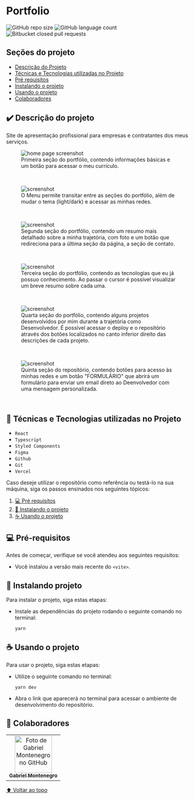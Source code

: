 # Portfolio

![GitHub repo size](https://img.shields.io/github/repo-size/isgabriel/portfolio?style=for-the-badge)
![GitHub language count](https://img.shields.io/github/languages/count/isgabriel/portfolio?style=for-the-badge)
![Bitbucket closed pull requests](https://img.shields.io/github/issues-pr-closed/isgabriel/portfolio?style=for-the-badge)

## Seções do projeto

-   [Descrição do Projeto](#✔️-descrição-do-projeto)
-   [Técnicas e Tecnologias utilizadas no Projeto](#🔨-técnicas-e-tecnologias-utilizadas-no-projeto)
-   [Pré requisitos](#💻-pré-requisitos)
-   [Instalando o projeto](#🚀-instalando-projeto)
-   [Usando o projeto](#☕-usando-o-projeto)
-   [Colaboradores](#🤝-colaboradores)

## ✔️ Descrição do projeto

<p>Site de apresentação profissional para empresas e contratantes dos meus serviços.</p>

<figure>
    <img src="./src/readme/home%20sc.png" alt="home page screenshot" aria-label="aaaa">
    <figcaption>
    Primeira seção do portfólio, contendo informações básicas e um botão para acessar o meu currículo.
    </figcaption>
</figure>
<p> </p>
<br/>

<figure>
    <img src="./src/readme/menu%20sc.png" alt="screenshot">
    <figcaption>O Menu permite transitar entre as seções do portfólio, além de mudar o tema (light/dark) e acessar as minhas redes.</figcaption>

</figure>
<p> </p>
<br/>

<figure>
    <img src="./src/readme/sobre-mim%20sc.png" alt="screenshot">
    <figcaption>
    Segunda seção do portfólio, contendo um resumo mais detalhado sobre a minha trajetória, com foto e um botão que redireciona para a última seção da página, a seção de contato.
    </figcaption>
</figure>
<p> </p>
<br/>

<figure>
    <img src="./src/readme/tecnologias%20sc.png" alt="screenshot">
    <figcaption>
    Terceira seção do portfólio, contendo as tecnologias que eu já possuo conhecimento. Ao passar o cursor é possível visualizar um breve resumo sobre cada uma.
    </figcaption>
</figure>
<p> </p>
<br/>

<figure>
    <img src="./src/readme/projetos%20sc.png" alt="screenshot">
    <figcaption>
    Quarta seção do portfólio, contendo alguns projetos desenvolvidos por mim durante a trajetória como Desenvolvedor. É possível acessar o deploy e o repositório através dos botões localizados no canto inferior direito das descrições de cada projeto.
    </figcaption>
</figure>
<p> </p>
<br/>

<figure>
    <img src="./src/readme/contato-form%20sc.png" alt="screenshot">
    <figcaption>
    Quinta seção do repositório, contendo botões para acesso às minhas redes e um botão "FORMULÁRIO" que abrirá um formulário para enviar um email direto ao Deenvolvedor com uma mensagem personalizada.
    </figcaption>
</figure>
<br/>

## 🔨 Técnicas e Tecnologias utilizadas no Projeto

-   `React`
-   `Typescript`
-   `Styled Components`
-   `Figma`
-   `Github`
-   `Git`
-   `Vercel`

Caso deseje utilizar o repositório como referência ou testá-lo na sua máquina, siga os passos ensinados nos seguintes tópicos:

1. [💻 Pré requisitos](#💻-pré-requisitos)
2. [🚀 Instalando o projeto](#🚀-instalando-projeto)
3. [☕ Usando o projeto](#☕-usando-o-projeto)

## 💻 Pré-requisitos

Antes de começar, verifique se você atendeu aos seguintes requisitos:

-   Você instalou a versão mais recente do `<vite>`.

## 🚀 Instalando projeto

Para instalar o projeto, siga estas etapas:

-   Instale as dependências do projeto rodando o seguinte comando no terminal:

    ```
    yarn
    ```

## ☕ Usando o projeto

Para usar o projeto, siga estas etapas:

-   Utilize o seguinte comando no terminal:

    ```
    yarn dev
    ```

-   Abra o link que aparecerá no terminal para acessar o ambiente de desenvolvimento do repositório.

## 🤝 Colaboradores

<table>
  <tr>
    <td align="center">
      <a href="http://github.com/isgabriel">
        <img src="https://avatars.githubusercontent.com/u/100328347?v=4" width="100px;" alt="Foto de Gabriel Montenegro no GitHub"/><br>
        <sub>
          <b>Gabriel Montenegro</b>
        </sub>
      </a>
    </td>
  </tr>
</table>

[⬆ Voltar ao topo](#portfolio)<br>
